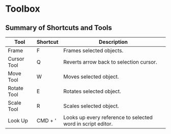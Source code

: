 # Toolbox

## Summary of Shortcuts and Tools

Tool | Shortcut | Description
---- | -------- | -----------
Frame | F | Frames selected objects.
Cursor Tool | Q | Reverts arrow back to selection cursor.
Move Tool | W | Moves selected object.
Rotate Tool | E | Rotates selected object.
Scale Tool | R | Scales selected object.
Look Up | CMD + '| Looks up every reference to selected word in script editor.
